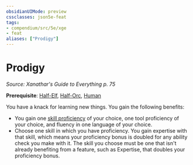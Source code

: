 ```yaml
---
obsidianUIMode: preview
cssclasses: json5e-feat
tags:
- compendium/src/5e/xge
- feat
aliases: ["Prodigy"]
---
```

# Prodigy
*Source: Xanathar's Guide to Everything p. 75*  

**Prerequisite**: [Half-Elf](compendium/races/half-elf.md), [Half-Orc](compendium/races/half-orc.md), [Human](compendium/races/human.md)

You have a knack for learning new things. You gain the following benefits:

- You gain one [skill proficiency](compendium/tables/skills.md) of your choice, one tool proficiency of your choice, and fluency in one language of your choice.  
- Choose one skill in which you have proficiency. You gain expertise with that skill, which means your proficiency bonus is doubled for any ability check you make with it. The skill you choose must be one that isn't already benefiting from a feature, such as Expertise, that doubles your proficiency bonus.
